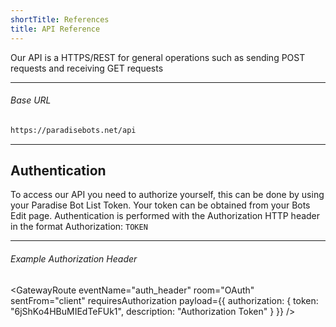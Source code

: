 ```yaml
---
shortTitle: References
title: API Reference
---
```


Our API is a HTTPS/REST for general operations such as sending POST requests and receiving GET requests

---

###### Base URL

```markdown
https://paradisebots.net/api
```

---

## Authentication
To access our API you need to authorize yourself, this can be done by using your Paradise Bot List Token. Your token can be obtained from your Bots Edit page.
Authentication is performed with the Authorization HTTP header in the format Authorization: `TOKEN`

---

###### Example Authorization Header

<GatewayRoute
  eventName="auth_header"
  room="OAuth"
  sentFrom="client"
  requiresAuthorization
  payload={{
    authorization: {
      token: "6jShKo4HBuMIEdTeFUk1",
      description: "Authorization Token"
    }
  }}
/>
